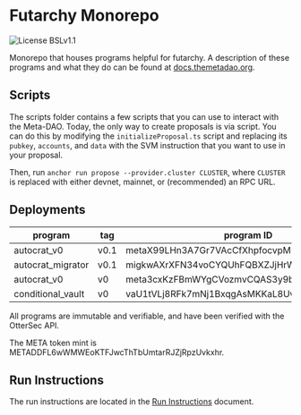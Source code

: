 # Futarchy Monorepo

![License BSLv1.1](https://img.shields.io/badge/License-BSLv1.1-lightgray.svg)

Monorepo that houses programs helpful for futarchy. A description of these programs
and what they do can be found at [docs.themetadao.org](https://docs.themetadao.org).

## Scripts

The scripts folder contains a few scripts that you can use to interact with the Meta-DAO.
Today, the only way to create proposals is via script. You can do this by modifying the 
`initializeProposal.ts` script and replacing its `pubkey`, `accounts`, and `data` with the
SVM instruction that you want to use in your proposal.

Then, run `anchor run propose --provider.cluster CLUSTER`, where `CLUSTER` is replaced with
either devnet, mainnet, or (recommended) an RPC URL.

## Deployments

| program           | tag | program ID                                  |
| ----------------- | --- | ------------------------------------------- |
| autocrat_v0       | v0.1| metaX99LHn3A7Gr7VAcCfXhpfocvpMpqQ3eyp3PGUUq |
| autocrat_migrator | v0.1| migkwAXrXFN34voCYQUhFQBXZJjHrWnpEXbSGTqZdB3 |
| autocrat_v0       | v0  | meta3cxKzFBmWYgCVozmvCQAS3y9b3fGxrG9HkHL7Wi |
| conditional_vault | v0  | vaU1tVLj8RFk7mNj1BxqgAsMKKaL8UvEUHvU3tdbZPe |

All programs are immutable and verifiable, and have been verified with the OtterSec API.

The META token mint is METADDFL6wWMWEoKTFJwcThTbUmtarRJZjRpzUvkxhr.

## Run Instructions

The run instructions are located in the [Run Instructions](RUN_INSTRUCTIONS.md) document.
